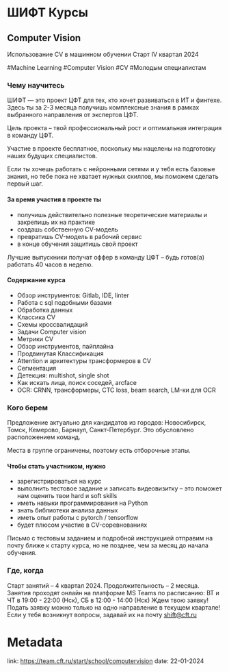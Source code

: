 # ШИФТ Курсы 

## Computer Vision

Использование CV в машинном обучении
Старт IV квартал 2024

\#Machine Learning \#Computer Vision \#CV \#Молодым специалистам

### Чему научитесь

ШИФТ — это проект ЦФТ для тех, кто хочет развиваться в ИТ и финтехе. Здесь ты за 2-3 месяца получишь комплексные знания в рамках выбранного направления от экспертов ЦФТ.

Цель проекта – твой профессиональный рост и оптимальная интеграция в команду ЦФТ.

Участие в проекте бесплатное, поскольку мы нацелены на подготовку наших будущих специалистов.

Если ты хочешь работать с нейронными сетями и у тебя есть базовые знания, но тебе пока не хватает нужных скиллов, мы поможем сделать первый шаг. 

#### За время участия в проекте ты
- получишь действительно полезные теоретические материалы и закрепишь их на практике
- создашь собственную CV-модель
- превратишь CV-модель в рабочий сервис 
- в конце обучения защитишь свой проект

Лучшие выпускники получат оффер в команду ЦФТ – будь готов(а) работать 40 часов в неделю.

#### Содержание курса
- Обзор инструментов: Gitlab, IDE, linter
- Работа с sql подобными базами
- Обработка данных
- Классика CV
- Схемы кроссвалидаций
- Задачи Computer vision 
- Метрики CV
- Обзор инструментов, пайплайна
- Продвинутая Классификация
- Attention и архитектуры трансформеров в CV
- Сегментация
- Детекция: multishot, single shot
- Как искать лица, поиск соседей, arcface
- OCR: CRNN, трансформеры, CTC loss, beam search, LM-ки для OCR

### Кого берем

Предложение актуально для кандидатов из городов: Новосибирск, Томск, Кемерово, Барнаул, Санкт-Петербург. Это обусловлено расположением команд.

Места в группе ограничены, поэтому есть отборочные этапы.

#### Чтобы стать участником, нужно
- зарегистрироваться на курс
- выполнить тестовое задание и записать видеовизитку – это поможет нам оценить твои hard и soft skills
- иметь навыки программирования на Python
- знать библиотеки анализа данных
- иметь опыт работы с pytorch / tensorflow
- будет плюсом участие в CV-соревнованиях

Письмо с тестовым заданием и подробной инструкцией отправим на почту ближе к старту курса, но не позднее, чем за месяц до начала обучения.

### Где, когда

Старт занятий – 4 квартал 2024.
Продолжительность – 2 месяца.
Занятия проходят онлайн на платформе MS Teams по расписанию:
ВТ и ЧТ в 19:00 - 22:00 (Нск), СБ в 12:00 - 14:00 (Нск)
Ждем твою заявку!
Подать заявку можно только на одно направление в текущем квартале!
Если у тебя возникнут вопросы, задавай их на почту shift@cft.ru

# Metadata
link: https://team.cft.ru/start/school/computervision
date: 22-01-2024